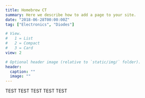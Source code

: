 ```yaml
---
title: Homebrew CT
summary: Here we describe how to add a page to your site.
date: "2018-06-28T00:00:00Z"
tag: ["Electronics", "Diodes"]

# View.
#   1 = List
#   2 = Compact
#   3 = Card
view: 2

# Optional header image (relative to `static/img/` folder).
header:
  caption: ""
  image: ""
---
```


TEST
TEST
TEST
TEST
TEST

